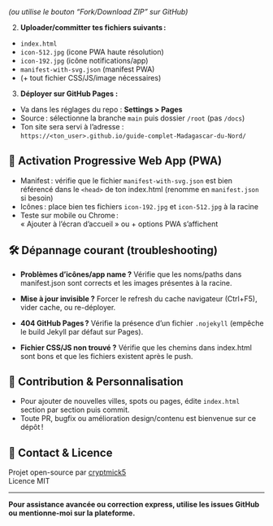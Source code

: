 *(ou utilise le bouton “Fork/Download ZIP” sur GitHub)*

2. **Uploader/committer tes fichiers suivants :**
- `index.html`
- `icon-512.jpg` (icone PWA haute résolution)
- `icon-192.jpg` (icône notifications/app)
- `manifest-with-svg.json` (manifest PWA)
- (+ tout fichier CSS/JS/image nécessaires)

3. **Déployer sur GitHub Pages :**
- Va dans les réglages du repo : **Settings > Pages**
- Source : sélectionne la branche `main` puis dossier `/root` (pas `/docs`)
- Ton site sera servi à l’adresse :  
  `https://<ton_user>.github.io/guide-complet-Madagascar-du-Nord/`

## 📲 Activation Progressive Web App (PWA)

- Manifest : vérifie que le fichier `manifest-with-svg.json` est bien référencé dans le `<head>` de ton index.html (renomme en `manifest.json` si besoin)
- Icônes : place bien tes fichiers `icon-192.jpg` et `icon-512.jpg` à la racine
- Teste sur mobile ou Chrome :  
« Ajouter à l’écran d’accueil » ou + options PWA s’affichent

## 🛠️ Dépannage courant (troubleshooting)

- **Problèmes d’icônes/app name ?**
Vérifie que les noms/paths dans manifest.json sont corrects et les images présentes à la racine.

- **Mise à jour invisible ?**
Forcer le refresh du cache navigateur (Ctrl+F5), vider cache, ou re-déployer.

- **404 GitHub Pages ?**
Vérifie la présence d’un fichier `.nojekyll` (empêche le build Jekyll par défaut sur Pages).

- **Fichier CSS/JS non trouvé ?**
Vérifie que les chemins dans index.html sont bons et que les fichiers existent après le push.

## 🚧 Contribution & Personnalisation

- Pour ajouter de nouvelles villes, spots ou pages, édite `index.html` section par section puis commit.
- Toute PR, bugfix ou amélioration design/contenu est bienvenue sur ce dépôt !

## 📝 Contact & Licence

Projet open-source par [cryptmick5](https://github.com/cryptmick5)  
Licence MIT

---

**Pour assistance avancée ou correction express, utilise les issues GitHub ou mentionne-moi sur la plateforme.**
